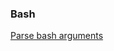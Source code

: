 ### Bash  
  
[Parse bash arguments](https://stackoverflow.com/questions/192249/how-do-i-parse-command-line-arguments-in-bash)  
  
  
  
